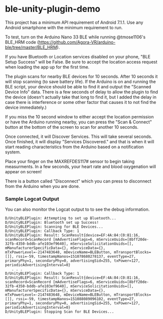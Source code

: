 # ble-unity-plugin-demo

This project has a minimum API requirement of Android 7.1.1. Use any Android smartphone with the minimum requirement to run.

To test, turn on the Arduino Nano 33 BLE while running @tmose1106's BLE_HRM code (https://github.com/Agora-VR/arduino-ble/tree/master/BLE_HRM).

If you have Bluetooth or Location services disabled on your phone, "BLE Setup Success" will be False. Be sure to accept the location access request when loading the app up for the first time.

The plugin scans for nearby BLE devices for 10 seconds. After 10 seconds it will stop scanning (to save battery life). If the Arduino is on and running the BLE script, your device should be able to find it and output the "Scanned Device Info" data. There is a few seconds of delay to allow the plugin to find the device (doesn't actually take that long to find it, but I added the delay in case there is interference or some other factor that causes it to not find the device immediately.)

If you miss the 10 second window to either accept the location permission or have the Arduino running nearby, you can press the "Scan & Connect" button at the bottom of the screen to scan for another 10 seconds.

Once connected, it will Discover Services. This will take several seconds. Once finished, it will display "Services Discovered." and that is when it will start reading characteristics from the Arduino based on a notification system.

Place your finger on the MAXREFDES117# sensor to begin taking measurments. In a few seconds, your heart rate and blood oxygenation will appear on screen!

There is a button called "Disconnect" which you can press to disconnect from the Arduino when you are done.

### Sample Logcat Output

You can also monitor the Logcat output to to see the debug information.

```
D/UnityBLEPlugin: Attempting to set up Bluetooth...
D/UnityBLEPlugin: Bluetooth set up Success!
D/UnityBLEPlugin: Scanning for BLE Devices...
D/UnityBLEPlugin: Callback Type: 1
D/UnityBLEPlugin: Result: ScanResult{device=EF:4A:84:C0:81:16, scanRecord=ScanRecord [mAdvertiseFlags=6, mServiceUuids=[8bff20de-32fb-4350-bddb-afe103ef9640], mServiceSolicitationUuids=[], mManufacturerSpecificData={}, mServiceData={}, mTxPowerLevel=-2147483648, mDeviceName=BLEButton, mTransportBlocks=[]], rssi=-59, timestampNanos=151078680278137, eventType=27, primaryPhy=1, secondaryPhy=0, advertisingSid=255, txPower=127, periodicAdvertisingInterval=0}
   . . .
D/UnityBLEPlugin: Callback Type: 1
D/UnityBLEPlugin: Result: ScanResult{device=EF:4A:84:C0:81:16, scanRecord=ScanRecord [mAdvertiseFlags=6, mServiceUuids=[8bff20de-32fb-4350-bddb-afe103ef9640], mServiceSolicitationUuids=[], mManufacturerSpecificData={}, mServiceData={}, mTxPowerLevel=-2147483648, mDeviceName=BLEButton, mTransportBlocks=[]], rssi=-59, timestampNanos=151088089096102, eventType=27, primaryPhy=1, secondaryPhy=0, advertisingSid=255, txPower=127, periodicAdvertisingInterval=0}
D/UnityBLEPlugin: Stopping Scan for BLE Devices...
```